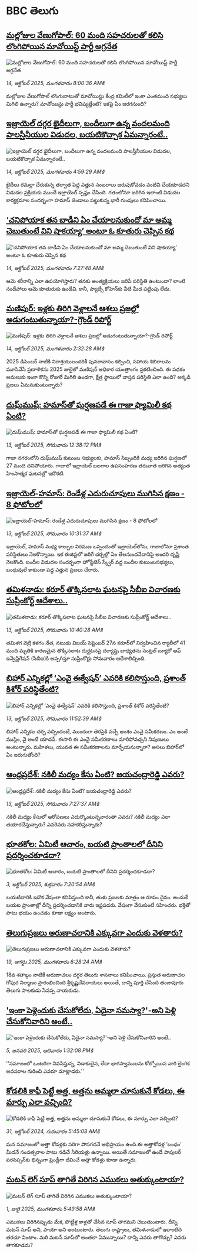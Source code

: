 # BBC తెలుగు## [మల్లోజుల వేణుగోపాల్: 60 మంది సహచరులతో కలిసి లొంగిపోయిన మావోయిస్ట్ పార్టీ అగ్రనేత ](https://www.bbc.com/telugu/articles/cy7e6l5j71lo?at_medium=RSS&at_campaign=rss?at_campaign=githubrss)![మల్లోజుల వేణుగోపాల్: 60 మంది సహచరులతో కలిసి లొంగిపోయిన మావోయిస్ట్ పార్టీ అగ్రనేత ](https://ichef.bbci.co.uk/ace/ws/240/cpsprodpb/0e32/live/6130cf80-a8d3-11f0-92db-77261a15b9d2.jpg)_14, అక్టోబర్ 2025, మంగళవారం 8:00:36 AMకి_మల్లోజుల వేణుగోపాల్ లొంగుబాటుతో మావోయిస్టు కేంద్ర కమిటీలో ఇంకా ఎంతమంది సభ్యులు మిగిలి ఉన్నారు? మావోయిస్టు పార్టీ భవిష్యత్తేంటి? ఇకపై ఏం జరగనుంది?## [ఇజ్రాయెల్ దగ్గర ఖైదీలుగా, బందీలుగా ఉన్న వందలమంది పాలస్తీనీయుల విడుదల, బయటికొచ్చాక ఏమన్నారంటే..](https://www.bbc.com/telugu/articles/cx2d9w2zqw6o?at_medium=RSS&at_campaign=rss?at_campaign=githubrss)![ఇజ్రాయెల్ దగ్గర ఖైదీలుగా, బందీలుగా ఉన్న వందలమంది పాలస్తీనీయుల విడుదల, బయటికొచ్చాక ఏమన్నారంటే..](https://ichef.bbci.co.uk/ace/standard/240/cpsprodpb/6332/live/dbcd9740-a8bb-11f0-b741-177e3e2c2fc7.jpg)_14, అక్టోబర్ 2025, మంగళవారం 4:59:29 AMకి_ఖైదీలు రమల్లా చేరుకున్న తర్వాత పెద్ద ఎత్తున సంబరాలు జరుపుకోవడం వంటివి చేయకూడదని విడుదల ప్రక్రియకు ముందే ఇజ్రాయెల్ స్పష్టం చేసింది. గతంలోనూ జరిగిన ఇలాంటి విడుదల కార్యక్రమాల సందర్భంగా హమాస్ జెండాలు పట్టుకున్న భారీ గుంపులు కనిపించాయి.## [‘చనిపోయాక తన బాడీని ఏం చేయాలనుకుందో మా అమ్మ చెబుతుంటే విని షాకయ్యా’ అంటూ ఓ కూతురు చెప్పిన కథ ](https://www.bbc.com/telugu/articles/cwy74rvx2njo?at_medium=RSS&at_campaign=rss?at_campaign=githubrss)![‘చనిపోయాక తన బాడీని ఏం చేయాలనుకుందో మా అమ్మ చెబుతుంటే విని షాకయ్యా’ అంటూ ఓ కూతురు చెప్పిన కథ ](https://ichef.bbci.co.uk/ace/ws/240/cpsprodpb/daba/live/db905970-a8b6-11f0-8a32-a51f1301d5b3.jpg)_14, అక్టోబర్ 2025, మంగళవారం 7:27:48 AMకి_ఆమె శరీరాన్ని ఎలా ఉపయోగిస్తారు? తనకు అంత్యక్రియలు జరిపే పరిస్థితి ఉంటుందా? లాంటి సందేహాలు ఆమె కూతురుకు ఉండేవి. కానీ, ప్యాట్సీ కోహెన్‌కు వీటి మీద పట్టింపు లేదు.## [మణిపుర్: ఇళ్లకు తిరిగి వెళ్లాలనే ఆశలు ప్రజల్లో అడుగంటుతున్నాయా?-గ్రౌండ్ రిపోర్ట్  ](https://www.bbc.com/telugu/articles/ce3k8z549zpo?at_medium=RSS&at_campaign=rss?at_campaign=githubrss)![మణిపుర్: ఇళ్లకు తిరిగి వెళ్లాలనే ఆశలు ప్రజల్లో అడుగంటుతున్నాయా?-గ్రౌండ్ రిపోర్ట్  ](https://ichef.bbci.co.uk/ace/standard/240/cpsprodpb/d0ca/live/9e4a7120-a8ae-11f0-928c-71dbb8619e94.jpg)_14, అక్టోబర్ 2025, మంగళవారం 2:32:28 AMకి_2025 డిసెంబర్ నాటికి నిరాశ్రయులందరికీ పునరావాసం కల్పించి, సహాయ శిబిరాలను మూసివేసే ప్రణాళికను 2025 జులైలో మణిపుర్ అధికార యంత్రాంగం ప్రకటించింది.
ఈ పథకం అమలుకు ఇంకా కొన్ని రోజులే మిగిలి ఉండగా, క్షేత్ర స్థాయిలో వాస్తవ పరిస్థితి ఎలా ఉంది? అక్కడి ప్రజలు ఏమనుకుంటున్నారు?## [దుఘ్‌ముష్: హమాస్‌‌తో ఘర్షణపడే ఈ గాజా ఫ్యామిలీ కథ ఏంటి?](https://www.bbc.com/telugu/articles/cn4j7wpngmxo?at_medium=RSS&at_campaign=rss?at_campaign=githubrss)![దుఘ్‌ముష్: హమాస్‌‌తో ఘర్షణపడే ఈ గాజా ఫ్యామిలీ కథ ఏంటి?](https://ichef.bbci.co.uk/ace/ws/240/cpsprodpb/7048/live/c3c4b430-a825-11f0-928c-71dbb8619e94.jpg)_13, అక్టోబర్ 2025, సోమవారం 12:38:12 PMకి_గాజా నగరంలోని దుఘ్‌ముష్ కుటుంబ సభ్యులకు, హమాస్ సిబ్బందికి మధ్య జరిగిన ఘర్షణలో 27 మంది చనిపోయారు. గాజాలో ఇజ్రాయెల్ బలగాల ఉపసంహరణ తరువాత జరిగిన అత్యంత హింసాత్మక ఘటనల్లో ఇదొకటి.## [ఇజ్రాయెల్-హమాస్: రెండేళ్ల ఎదురుచూపులు ముగిసిన క్షణం - 8 ఫోటోలలో](https://www.bbc.com/telugu/articles/cvg75q23612o?at_medium=RSS&at_campaign=rss?at_campaign=githubrss)![ఇజ్రాయెల్-హమాస్: రెండేళ్ల ఎదురుచూపులు ముగిసిన క్షణం - 8 ఫోటోలలో](https://ichef.bbci.co.uk/ace/ws/240/cpsprodpb/75c1/live/de361360-a819-11f0-9576-0329712b1c74.jpg)_13, అక్టోబర్ 2025, సోమవారం 10:31:37 AMకి_ఇజ్రాయెల్, హమాస్ మధ్య కాల్పుల విరమణ ఒప్పందంతో ఇజ్రాయెల్‌లోను, గాజాలోనూ ప్రశాంత పరిస్థితులు నెలకొన్నాయి. ఇక ఈజిప్టలో జరిగే చర్చల్లో ఏం తేలనుందనేదానిపై అందరి దృష్టీ నెలకొంది. బందీల విడుదల సందర్భంగా హోస్టేజెస్ స్క్వేర్ వద్ద బందీల కుటుంబసభ్యులు, బంధువులే కాకుండా పెద్ద ఎత్తున ప్రజలు చేరారు.## [తమిళనాడు: కరూర్ తొక్కిసలాట ఘటనపై సీబీఐ విచారణకు సుప్రీంకోర్ట్ ఆదేశాలు..](https://www.bbc.com/telugu/articles/c87y58qjw4jo?at_medium=RSS&at_campaign=rss?at_campaign=githubrss)![తమిళనాడు: కరూర్ తొక్కిసలాట ఘటనపై సీబీఐ విచారణకు సుప్రీంకోర్ట్ ఆదేశాలు..](https://ichef.bbci.co.uk/ace/ws/240/cpsprodpb/7382/live/35338f10-9c55-11f0-8fff-71b8c6321a0d.jpg)_13, అక్టోబర్ 2025, సోమవారం 10:40:28 AMకి_తమిళగ వెట్రి కళగం నేత, నటుడు విజయ్ సెప్టెంబర్ 27న కరూర్‌లో నిర్వహించిన ర్యాలీలో 41 మంది మృతికి కారణమైన తొక్కిసలాట దుర్ఘటనపై దర్యాప్తు బాధ్యతను సెంట్రల్ బ్యూరో ఆఫ్ ఇన్వెస్టిగేషన్ (సీబీఐ)కి అప్పగిస్తూ సుప్రీంకోర్టు సోమవారం ఆదేశాలిచ్చింది.## [బిహార్ ఎన్నికల్లో ‘ఎంవై ఈక్వేషన్’  ఎవరికి కలిసొస్తుంది, ప్రశాంత్ కిశోర్ పరిస్థితేంటి?](https://www.bbc.com/telugu/articles/c20z07ypplpo?at_medium=RSS&at_campaign=rss?at_campaign=githubrss)![బిహార్ ఎన్నికల్లో ‘ఎంవై ఈక్వేషన్’  ఎవరికి కలిసొస్తుంది, ప్రశాంత్ కిశోర్ పరిస్థితేంటి?](https://ichef.bbci.co.uk/ace/ws/240/cpsprodpb/4883/live/081b6e00-a76b-11f0-928c-71dbb8619e94.png)_13, అక్టోబర్ 2025, సోమవారం 11:52:39 AMకి_బిహార్ ఎన్నికల చర్చ వచ్చిందంటే, ముందుగా తెరపైకి వచ్చే అంశం ఎంవై సమీకరణం. ఎం అంటే ముస్లిం, వై అంటే యాదవ్. ఈసారి ఈ ఎంవై సమీకరణాలు మారిపోవచ్చని నిపుణులు అంటున్నారు. మహిళలు, యువత ఈ సమీకరణాలను మార్చేయనున్నారా? అసలు బిహార్‌లో ఏం జరుగుతోంది?## [ఆంధ్రప్రదేశ్‌: నకిలీ మద్యం కేసు ఏంటి?  జయచంద్రారెడ్డి ఎవరు?](https://www.bbc.com/telugu/articles/c740j5237zpo?at_medium=RSS&at_campaign=rss?at_campaign=githubrss)![ఆంధ్రప్రదేశ్‌: నకిలీ మద్యం కేసు ఏంటి?  జయచంద్రారెడ్డి ఎవరు?](https://ichef.bbci.co.uk/ace/standard/240/cpsprodpb/7018/live/53cf3010-a807-11f0-92db-77261a15b9d2.jpg)_13, అక్టోబర్ 2025, సోమవారం 7:27:37 AMకి_నకిలీ మద్యం కేసులో ఆరోపణలు ఎదుర్కొంటున్నవారంతా  ఎవరు? నకిలీ మద్యం ఎలా తయారచేస్తున్నారు? ఎవరెవరు సహకరిస్తున్నారు?## [భూతకోల: ఏమిటీ ఆచారం, బయటి ప్రాంతాలలో దీనిని ప్రదర్శించకూడదా?](https://www.bbc.com/telugu/articles/cr5qjnvzg7no?at_medium=RSS&at_campaign=rss?at_campaign=githubrss)![భూతకోల: ఏమిటీ ఆచారం, బయటి ప్రాంతాలలో దీనిని ప్రదర్శించకూడదా?](https://ichef.bbci.co.uk/ace/ws/240/cpsprodpb/c56a/live/c8838e90-9f8f-11f0-b741-177e3e2c2fc7.jpg)_3, అక్టోబర్ 2025, శుక్రవారం 7:20:54 AMకి_బయటివారికి ఇదొక వేషంలా కనిపిస్తుంది కానీ, తుళు ప్రజలకు మాత్రం ఆ రూపం దైవం. అందుకే బయట ప్రాంతాల్లో దీన్ని ప్రదర్శించడానికి వారు ఇష్టపడరు. వేషంగా వేసుకుంటే సహించరు. భక్తితో పాటు భయం ఉంచడం కూడా లక్ష్యం అంటారు.## [తెలుగుప్రజలు అరుణాచలానికి ఎక్కువగా ఎందుకు వెళతారు?](https://www.bbc.com/telugu/articles/c8jp32zrzxpo?at_medium=RSS&at_campaign=rss?at_campaign=githubrss)![తెలుగుప్రజలు అరుణాచలానికి ఎక్కువగా ఎందుకు వెళతారు?](https://ichef.bbci.co.uk/ace/ws/240/cpsprodpb/cf2d/live/01932bf0-7d85-11f0-98a0-956f61945264.jpg)_19, ఆగస్టు 2025, మంగళవారం 6:28:24 AMకి_18వ శతాబ్దం నాటికే అరుణాచలం దగ్గర తెలుగు శాసనాలు కనిపించాయి. ప్రస్తుత అరుణాచల గోపుర నిర్మాణం ప్రారంభించింది శ్రీకృష్ణదేవరాయలు అయితే, దాన్ని పూర్తి చేసింది తంజావూరు తెలుగు పాలకుడు సేవప్ప నాయకుడు.## ['ఇంకా పెళ్లెందుకు చేసుకోలేదు, ఏదైనా సమస్యా?'-అని పెళ్లి చేసుకోనివారిని అంటే..](https://www.bbc.com/telugu/articles/cgq1w3lz7yyo?at_medium=RSS&at_campaign=rss?at_campaign=githubrss)!['ఇంకా పెళ్లెందుకు చేసుకోలేదు, ఏదైనా సమస్యా?'-అని పెళ్లి చేసుకోనివారిని అంటే..](https://ichef.bbci.co.uk/ace/ws/240/cpsprodpb/f6de/live/72c94a60-cb3e-11ef-87df-d575b9a434a4.jpg)_5, జనవరి 2025, ఆదివారం 1:32:08 PMకి_''సమాజంలో ఒంటరిగా నివసిస్తున్న, విడాకులైన, లేదా భాగస్వాములను కోల్పోయిన వారి లైంగిక అవసరాల గురించి ఎవరూ మాట్లాడరు.''## [కోడలికి కాఫీ పెట్టే అత్త, అత్తను అమ్మలా చూసుకునే కోడలు, ఈ మార్పు ఎలా వచ్చింది?](https://www.bbc.com/telugu/articles/c1l41zl8el2o?at_medium=RSS&at_campaign=rss?at_campaign=githubrss)![కోడలికి కాఫీ పెట్టే అత్త, అత్తను అమ్మలా చూసుకునే కోడలు, ఈ మార్పు ఎలా వచ్చింది?](https://ichef.bbci.co.uk/ace/ws/240/cpsprodpb/2b61/live/9176a6d0-8b0e-11ef-a81b-b1eda9741da3.jpg)_31, అక్టోబర్ 2024, గురువారం 5:45:08 AMకి_మన సమాజంలో అత్తా కోడళ్లకు సరిగా పొసగదనే అభిప్రాయం ఉంది.ఈ అత్తాకోడళ్ల ‘బంధం’ మీదనే సంవత్సరాల పాటు నడిచే సీరియళ్లు ఉన్నాయి. అయితే సమాజంలో ఉండే పాపులర్ పరసెప్సన్‌కు భిన్నంగా ఫ్రెండ్లీగా జీవించే అత్తా కోడళ్లు కూడా ఉన్నారు.## [మటన్ లెగ్ సూప్ తాగితే విరిగిన ఎముకలు అతుక్కుంటాయా?](https://www.bbc.com/telugu/articles/c0l4g92j8kzo?at_medium=RSS&at_campaign=rss?at_campaign=githubrss)![మటన్ లెగ్ సూప్ తాగితే విరిగిన ఎముకలు అతుక్కుంటాయా?](https://ichef.bbci.co.uk/ace/ws/240/cpsprodpb/b31e/live/cce532c0-6d41-11f0-9462-bb509dc78127.jpg)_1, జులై 2025, మంగళవారం 5:49:58 AMకి_ఎముకలు విరిగినప్పుడు మేక, పొట్టేళ్ల కాళ్లతో చేసిన సూప్ తాగమని చెబుతుంటారు. దీన్ని మటన్ సూప్ అని, పాయా అని అంటుంటారు. తెలుగు రాష్ట్రాలు, తమిళనాడులో ఇలాంటిది తరచూ వింటాం. మరి మటన్ సూప్‌లో అంతలా ఏమున్నాయి? దాన్ని ఎవరు తాగొచ్చు? ఎవరు తాగకూడదు?